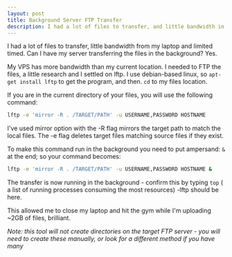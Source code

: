 ```yaml
---
layout: post
title: Background Server FTP Transfer
description: I had a lot of files to transfer, and little bandwidth in my current location
---
```


I had a lot of files to transfer, little bandwidth from my laptop and limited timed. Can I have my server transferring the files in the background? Yes.


My VPS has more bandwidth than my current location. I needed to FTP the files, a little research and I settled on lftp. I use debian-based linux, so `apt-get install lftp` to get the program, and then.
```cd``` to my files location.

If you are in the current directory of your files, you will use the following command:


``` bash
lftp -e 'mirror -R . /TARGET/PATH' -u USERNAME,PASSWORD HOSTNAME
```

I've used mirror option with the -R flag mirrors the target path to match the local files. The -e flag deletes target files matching source files if they exist.

To make this command run in the background you need to put ampersand: ```&``` at the end; so your command becomes:
``` bash
lftp -e 'mirror -R . /TARGET/PATH' -u USERNAME,PASSWORD HOSTNAME &
```

The transfer is now running in the background - confirm this by typing ```top``` ( a list of running processes consuming the most resources) -lftp should be here.

This allowed me to close my laptop and hit the gym while I'm uploading ~2GB of files, brilliant.


*Note: this tool will not create directories on the target FTP server - you will need to create these manually, or look for a different method if you have many*
